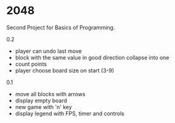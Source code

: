 # 2048
Second Project for Basics of Programming.

0.2
- player can undo last move
- block with the same value in good direction collapse into one
- count points
- player choose board size on start (3-9)

0.1
- move all blocks with arrows
- display empty board
- new game with 'n' key
- display legend with FPS, timer and controls

